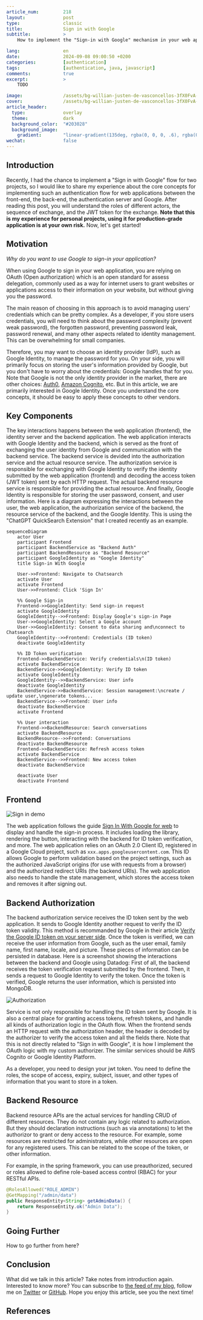 ```yaml
---
article_num:         218
layout:              post
type:                classic
title:               Sign in with Google
subtitle:            >
    How to implement the "Sign-in with Google" mechanism in your web application?

lang:                en
date:                2024-09-08 09:00:50 +0200
categories:          [authentication]
tags:                [authentication, java, javascript]
comments:            true
excerpt:             >
    TODO

image:               /assets/bg-willian-justen-de-vasconcellos-3fX0FvA-2us-unsplash.jpg
cover:               /assets/bg-willian-justen-de-vasconcellos-3fX0FvA-2us-unsplash.jpg
article_header:
  type:              overlay
  theme:             dark
  background_color:  "#203028"
  background_image:
    gradient:        "linear-gradient(135deg, rgba(0, 0, 0, .6), rgba(0, 0, 0, .4))"
wechat:              false
---
```


## Introduction

Recently, I had the chance to implement a "Sign in with Google" flow for two projects, so I would like to share my experience about the core concepts for implementing such an authentication flow for web applications between the front-end, the back-end, the authentication server and Google. After reading this post, you will understand the roles of different actors, the sequence of exchange, and the JWT token for the exchange. **Note that this is my experience for personal projects, using it for production-grade application is at your own risk.** Now, let's get started!

## Motivation

_Why do you want to use Google to sign-in your application?_

When using Google to sign in your web application, you are relying on OAuth (Open authorization) which is an open standard for assess delegation, commonly used as a way for internet users to grant websites or applications access to their information on your website, but without giving you the password.

The main reason of choosing in this approach is to avoid managing users' credentials which can be pretty complex. As a developer, if you store users credentials, you will need to think about the password complexity (prevent weak password), the forgotten password, preventing password leak, password renewal, and many other aspects related to identity management. This can be overwhelming for small companies.

Therefore, you may want to choose an identity provider (IdP), such as Google Identity, to manage the password for you. On your side, you will primarily focus on storing the user's information provided by Google, but you don't have to worry about the credentials: Google handles that for you. Note that Google is not the only identity provider in the market, there are other choices: [Auth0](https://auth0.com/), [Amazon Cognito](https://docs.aws.amazon.com/cognito/), etc. But in this article, we are primarily interested in Google Identity. Once you understand the core concepts, it should be easy to apply these concepts to other vendors.

## Key Components

The key interactions happens between the web application (frontend), the identity server and the backend application. The web application interacts with Google Identity and the backend, which is served as the front of exchanging the user identity from Google and communication with the backend service. The backend service is devided into the authorization service and the actual resource service. The authorization service is responsible for exchanging with Google Identity to verify the identity submitted by the web application (frontend) and decoding the access token (JWT token) sent by each HTTP request. The actual backend resource service is responsible for providing the actual resource. And finally, Google Identity is responsible for storing the user password, consent, and user information. Here is a diagram expressing the interactions between the user, the web application, the authorization service of the backend, the resource service of the backend, and the Google Identity. This is using the "ChatGPT QuickSearch Extension" that I created recently as an example.

```mermaid
sequenceDiagram
    actor User
    participant Frontend
    participant BackendService as "Backend Auth"
    participant BackendResource as "Backend Resource"
    participant GoogleIdentity as "Google Identity"
    title Sign-in With Google

    User->>Frontend: Navigate to Chatsearch
    activate User
    activate Frontend
    User->>Frontend: Click 'Sign In'

    %% Google Sign-in
    Frontend->>GoogleIdentity: Send sign-in request
    activate GoogleIdentity
    GoogleIdentity-->>Frontend: Display Google's sign-in Page
    User->>GoogleIdentity: Select a Google account
    User->>GoogleIdentity: Consent to data sharing and\nconnect to Chatsearch
    GoogleIdentity-->>Frontend: Credentials (ID token)
    deactivate GoogleIdentity

    %% ID Token verification
    Frontend->>BackendService: Verify credentials\n(ID token)
    activate BackendService
    BackendService->>GoogleIdentity: Verify ID token
    activate GoogleIdentity
    GoogleIdentity-->>BackendService: User info
    deactivate GoogleIdentity
    BackendService->>BackendService: Session management:\ncreate / update user,\ngenerate tokens...
    BackendService-->>Frontend: User info
    deactivate BackendService
    activate Frontend

    %% User interaction
    Frontend->>BackendResource: Search conversations
    activate BackendResource
    BackendResource-->>Frontend: Conversations
    deactivate BackendResource
    Frontend->>BackendService: Refresh access token
    activate BackendService
    BackendService-->>Frontend: New access token
    deactivate BackendService

    deactivate User
    deactivate Frontend
```

## Frontend

![Sign in demo](/assets/2024/Kapture-2024-09-08-sign-in.gif)

The web application follows the guide [Sign In With Google for web](https://developers.google.com/identity/gsi/web/guides/overview) to display and handle the sign-in process. It includes loading the library, rendering the button, interacting with the backend for ID token verification, and more. The web application relies on an OAuth 2.0 Client ID, registered in a Google Cloud project, such as `xxx.apps.googleusercontent.com`. This ID allows Google to perform validation based on the project settings, such as the authorized JavaScript origins (for use with requests from a browser) and the authorized redirect URIs (the backend URIs). The web application also needs to handle the state management, which stores the access token and removes it after signing out.

## Backend Authorization

The backend authorization service receives the ID token sent by the web application. It sends to Google Identity another request to verify the ID token validity. This method is recommanded by Google in their article [Verify the Google ID token on your server side](https://developers.google.com/identity/gsi/web/guides/verify-google-id-token). Once the token is verified, we can receive the user information from Google, such as the user email, family name, first name, locale, and picture. These pieces of information can be persisted in database. Here is a screenshot showing the interactions between the backend and Google using Datadog: First of all, the backend receives the token verification request submitted by the frontend. Then, it sends a request to Google Identity to verify the token. Once the token is verified, Google returns the user information, which is persisted into MongoDB.

![Authorization](/assets/2024/Screenshot-2024-09-08-auth-datadog.png)

Service is not only responsible for handling the ID token sent by Google. It is also a central place for granting access tokens, refresh tokens, and handle all kinds of authorization logic in the OAuth flow. When the frontend sends an HTTP request with the authorization header, the header is decoded by the authorizer to verify the access token and all the fields there. Note that this is not directly related to "Sign in with Google", it is how I implement the OAuth logic with my custom authorizer. The similar services should be AWS Cognito or Google Identity Platform.

As a developer, you need to design your jwt token. You need to define the roles, the scope of access, expiry, subject, issuer, and other types of information that you want to store in a token.

## Backend Resource

Backend resource APIs are the actual services for handling CRUD of different resources. They do not contain any logic related to authorization. But they should declaration instructions (such as via annotations) to let the authorizor to grant or deny access to the resource. For example, some resources are restricted for administrators, while other resources are open for any registered users. This can be related to the scope of the token, or other information.

For example, in the spring framework, you can use preauthorized, secured or roles allowed to define role-based access control (RBAC) for your RESTful APIs. 

```java
@RolesAllowed("ROLE_ADMIN")
@GetMapping("/admin/data")
public ResponseEntity<String> getAdminData() {
    return ResponseEntity.ok("Admin Data");
}
```

## Going Further

How to go further from here?

## Conclusion

What did we talk in this article? Take notes from introduction again.
Interested to know more? You can subscribe to [the feed of my blog](/feed.xml), follow me
on [Twitter](https://twitter.com/mincong_h) or
[GitHub](https://github.com/mincong-h/). Hope you enjoy this article, see you the next time!

## References
